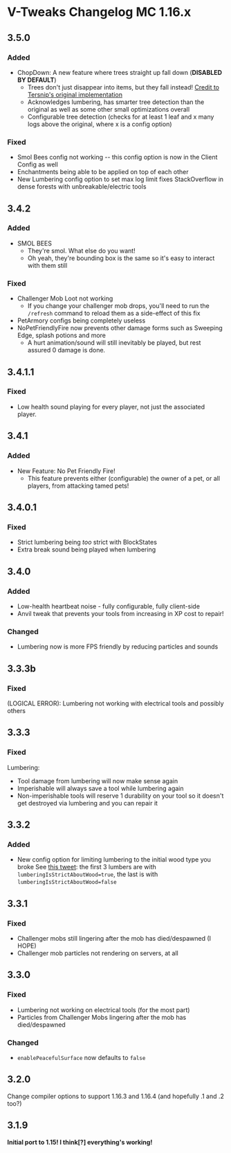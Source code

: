 # V-Tweaks Changelog MC 1.16.x

## 3.5.0

### Added

- ChopDown: A new feature where trees straight up fall down (**DISABLED BY DEFAULT**)
  - Trees don't just disappear into items, but they fall instead! [Credit to Tersnip's original implementation](oitsjustjo.se/u/5cCfruy1x)
  - Acknowledges lumbering, has smarter tree detection than the original as well as some other small optimizations overall
  - Configurable tree detection (checks for at least 1 leaf and x many logs above the original, where x is a config option)

### Fixed

- Smol Bees config not working -- this config option is now in the Client Config as well
- Enchantments being able to be applied on top of each other
- New Lumbering config option to set max log limit fixes StackOverflow in dense forests with unbreakable/electric tools

## 3.4.2

### Added

- SMOL BEES
  - They're smol. What else do you want!
  - Oh yeah, they're bounding box is the same so it's easy to interact with them still

### Fixed

- Challenger Mob Loot not working
  - If you change your challenger mob drops, you'll need to run the `/refresh` command to reload them as a side-effect of this fix
- PetArmory configs being completely useless
- NoPetFriendlyFire now prevents other damage forms such as Sweeping Edge, splash potions and more
  - A hurt animation/sound will still inevitably be played, but rest assured 0 damage is done.

## 3.4.1.1

### Fixed

- Low health sound playing for every player, not just the associated player.

## 3.4.1

### Added

- New Feature: No Pet Friendly Fire!
  - This feature prevents either (configurable) the owner of a pet, or all players, from attacking tamed pets!

## 3.4.0.1

### Fixed

- Strict lumbering being _too_ strict with BlockStates
- Extra break sound being played when lumbering

## 3.4.0

### Added

- Low-health heartbeat noise - fully configurable, fully client-side
- Anvil tweak that prevents your tools from increasing in XP cost to repair!

### Changed

- Lumbering now is more FPS friendly by reducing particles and sounds

## 3.3.3b

### Fixed

(LOGICAL ERROR): Lumbering not working with electrical tools and possibly others

## 3.3.3

### Fixed

Lumbering:

- Tool damage from lumbering will now make sense again
- Imperishable will always save a tool while lumbering again
- Non-imperishable tools will reserve 1 durability on your tool so it doesn't get destroyed via lumbering and you can repair it

## 3.3.2

### Added

- New config option for limiting lumbering to the initial wood type you broke
  See [this tweet](https://twitter.com/oitsjustjose/status/1344366952509284353): the first 3 lumbers are with `lumberingIsStrictAboutWood=true`, the last is with `lumberingIsStrictAboutWood=false`

## 3.3.1

### Fixed

- Challenger mobs still lingering after the mob has died/despawned (I HOPE)
- Challenger mob particles not rendering on servers, at all

## 3.3.0

### Fixed

- Lumbering not working on electrical tools (for the most part)
- Particles from Challenger Mobs lingering after the mob has died/despawned

### Changed

- `enablePeacefulSurface` now defaults to `false`

## 3.2.0

Change compiler options to support 1.16.3 and 1.16.4 (and hopefully .1 and .2 too?)

## 3.1.9

**Initial port to 1.15! I think[?] everything's working!**
